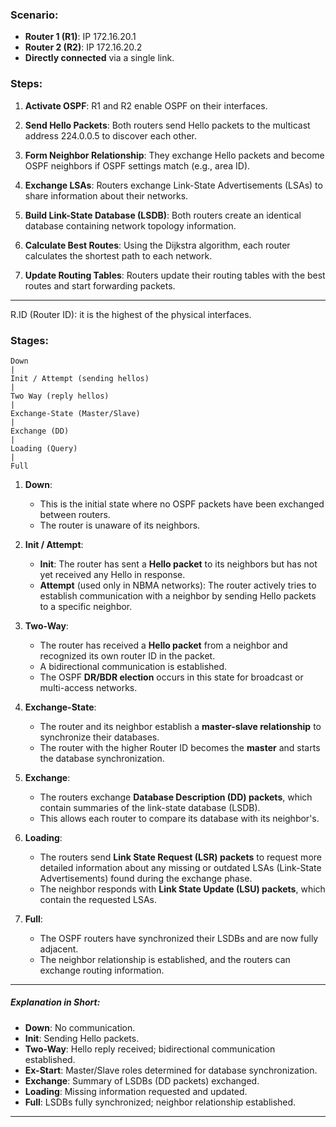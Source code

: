 ### Scenario:

- **Router 1 (R1)**: IP 172.16.20.1
- **Router 2 (R2)**: IP 172.16.20.2
- **Directly connected** via a single link.

### Steps:

1. **Activate OSPF**: R1 and R2 enable OSPF on their interfaces.
    
2. **Send Hello Packets**: Both routers send Hello packets to the multicast address 224.0.0.5 to discover each other.
    
3. **Form Neighbor Relationship**: They exchange Hello packets and become OSPF neighbors if OSPF settings match (e.g., area ID).
    
4. **Exchange LSAs**: Routers exchange Link-State Advertisements (LSAs) to share information about their networks.
    
5. **Build Link-State Database (LSDB)**: Both routers create an identical database containing network topology information.
    
6. **Calculate Best Routes**: Using the Dijkstra algorithm, each router calculates the shortest path to each network.
    
7. **Update Routing Tables**: Routers update their routing tables with the best routes and start forwarding packets.

---
R.ID (Router ID): it is the highest of the physical interfaces.

### **Stages:**

	Down
	|
	Init / Attempt (sending hellos)
	|
	Two Way (reply hellos)
	|
	Exchange-State (Master/Slave)
	|
	Exchange (DD)
	|
	Loading (Query)
	|
	Full

1. **Down**:
    
    - This is the initial state where no OSPF packets have been exchanged between routers.
    - The router is unaware of its neighbors.
2. **Init / Attempt**:
    
    - **Init**: The router has sent a **Hello packet** to its neighbors but has not yet received any Hello in response.
    - **Attempt** (used only in NBMA networks): The router actively tries to establish communication with a neighbor by sending Hello packets to a specific neighbor.
3. **Two-Way**:
    
    - The router has received a **Hello packet** from a neighbor and recognized its own router ID in the packet.
    - A bidirectional communication is established.
    - The OSPF **DR/BDR election** occurs in this state for broadcast or multi-access networks.
4. **Exchange-State**:
    
    - The router and its neighbor establish a **master-slave relationship** to synchronize their databases.
    - The router with the higher Router ID becomes the **master** and starts the database synchronization.
5. **Exchange**:
    
    - The routers exchange **Database Description (DD) packets**, which contain summaries of the link-state database (LSDB).
    - This allows each router to compare its database with its neighbor's.
6. **Loading**:
    
    - The routers send **Link State Request (LSR) packets** to request more detailed information about any missing or outdated LSAs (Link-State Advertisements) found during the exchange phase.
    - The neighbor responds with **Link State Update (LSU) packets**, which contain the requested LSAs.
7. **Full**:
    
    - The OSPF routers have synchronized their LSDBs and are now fully adjacent.
    - The neighbor relationship is established, and the routers can exchange routing information.

---

##### Explanation in Short:

- **Down**: No communication.
- **Init**: Sending Hello packets.
- **Two-Way**: Hello reply received; bidirectional communication established.
- **Ex-Start**: Master/Slave roles determined for database synchronization.
- **Exchange**: Summary of LSDBs (DD packets) exchanged.
- **Loading**: Missing information requested and updated.
- **Full**: LSDBs fully synchronized; neighbor relationship established.

---